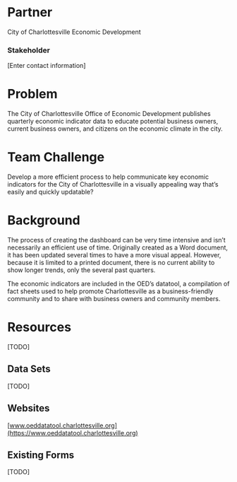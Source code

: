 # Partner
City of Charlottesville
Economic Development

### Stakeholder
[Enter contact information]

# Problem
The City of Charlottesville Office of Economic Development publishes quarterly economic indicator data to educate potential business owners, current business owners, and citizens on the economic climate in the city.

# Team Challenge
Develop a more efficient process to help communicate key economic indicators for the City of Charlottesville in a visually appealing way that’s easily and quickly updatable?

# Background
The process of creating the dashboard can be very time intensive and isn’t necessarily an efficient use of time. Originally created as a Word document, it has been updated several times to have a more visual appeal. However, because it is limited to a printed document, there is no current ability to show longer trends, only the several past quarters. 

The economic indicators are included in the OED’s datatool, a compilation of fact sheets used to help promote Charlottesville as a business-friendly community and to share with business owners and community members. 

# Resources
[TODO]

## Data Sets
[TODO]

## Websites
[www.oeddatatool.charlottesville.org](https://www.oeddatatool.charlottesville.org)

## Existing Forms
[TODO]
